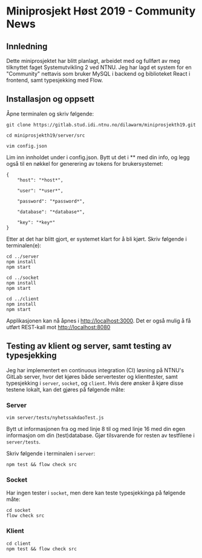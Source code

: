 # Miniprosjekt Høst 2019 - Community News

## Innledning
Dette miniprosjektet har blitt planlagt, arbeidet med og fullført av meg tilknyttet faget Systemutvikling 2 ved NTNU.
Jeg har lagd et system for en "Community" nettavis som bruker MySQL i backend og biblioteket React i frontend, samt typesjekking med Flow.

## Installasjon og oppsett

Åpne terminalen og skriv følgende:

```
git clone https://gitlab.stud.idi.ntnu.no/dilawarm/miniprosjekth19.git

cd miniprosjekth19/server/src

vim config.json
```

Lim inn innholdet under i config.json. Bytt ut det i ** med din info, og legg også til en nøkkel for generering av tokens for brukersystemet:

```
{
    "host": "*host*",
    
    "user": "*user*",
    
    "password": "*password*",
    
    "database": "*database*",
    
    "key": "*key*"
}
```

Etter at det har blitt gjort, er systemet klart for å bli kjørt. Skriv følgende i terminalen(e):
```
cd ../server
npm install
npm start
```

```
cd ../socket
npm install
npm start
```

```
cd ../client
npm install
npm start
```

Applikasjonen kan nå åpnes i [http://localhost:3000](http://localhost:3000). Det er også mulig å få utført REST-kall mot [http://localhost:8080](http://localhost:8080)

## Testing av klient og server, samt testing av typesjekking
Jeg har implementert en continuous integration (CI) løsning på NTNU's GitLab server, hvor det kjøres både servertester og klienttester, samt typesjekking i `server`, `socket`, og `client`.
Hvis dere ønsker å kjøre disse testene lokalt, kan det gjøres på følgende måte:

### Server

```
vim server/tests/nyhetssakdaoTest.js
```

Bytt ut informasjonen fra og med linje 8 til og med linje 16 med din egen informasjon om din (test)database. Gjør tilsvarende for resten av testfilene i `server/tests`.

Skriv følgende i terminalen i `server`:
```
npm test && flow check src
```

### Socket
Har ingen tester i `socket`, men dere kan teste typesjekkinga på følgende måte:
```
cd socket
flow check src
```

### Klient
```
cd client
npm test && flow check src
```
```